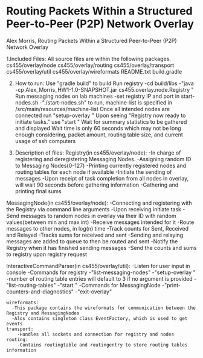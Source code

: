 # Routing Packets Within a Structured Peer-to-Peer (P2P) Network Overlay

Alex Morris, Routing Packets Within a Structured Peer-to-Peer (P2P) Network Overlay

1.Included Files:
All source files are within the following packages.
    cs455/overlay/node
    cs455/overlay/routing
    cs455/overlay/transport
    cs455/overlay/util
    cs455/overlay/wireformats
README.txt
build.gradle

2. How to run:
    Use "gradle build" to build
    Run registry
        -cd build/libs
       -"java -cp Alex_Morris_HW1-1.0-SNAPSHOT.jar cs455.overlay.node.Registry <registry-port>"
    Run messaging nodes on lab machines
        -set registry IP and port in start-nodes.sh
        -"./start-nodes.sh" to run, machine-list is specified in /src/main/resources/machine-list
    Once all intended nodes are connected run "setup-overlay <number-of-routing-entrys>"
    Upon seeing "Registry now ready to initiate tasks." use "start <number-of-messages>"
    Wait for summary statistics to be gathered and displayed
    Wait time is only 60 seconds which may not be long enough considering, packet amount, routing table size, and current usage of ssh computers

3. Description of files:
  Registry(in cs455/overlay/node):
    -In charge of registering and deregistering Messaging Nodes.
    -Assigning random ID to Messaging Nodes(0-127)
    -Printing currently registered nodes and routing tables for each node if available
    -Initiate the sending of messages
    -Upon receipt of task completion from all nodes in overlay, will wait 90 seconds before gathering information
    -Gathering and printing final sums

  MessagingNode(in cs455/overlay/node):
    -Connecting and registering with the Registry via command line arguments
    -Upon receiving initiate task
      -Send messages to random nodes in overlay via their ID with random values(between min and max int)
      -Receive messages intended for it
      -Route messages to other nodes, in log(n) time
      -Track counts for Sent, Received and Relayed
      -Tracks sums for received and sent
      -Sending and relaying messages are added to queue to then be routed and sent
    -Notify the Registry when it has finished sending messages
    -Send the counts and sums to registry upon registry request

  InteractiveCommandParser(in cs455/overlay/util):
    -Listen for user input in console
    -Commands for registry
      -"list-messaging-nodes"
      -"setup-overlay <number-of-routing-table-entries>"
        -number of routing table entries will default to 3 if no argument is provided
      -"list-routing-tables"
      -"start <number-of-messages>"
    -Commands for MessagingNode
      -"print-counters-and-diagnostics"
      -"exit-overlay"

    wireformats:
      -This package contains the wireformats for communication between the Registry and MessagingNodes
      -Alos contains singleton class EventFactory, which is used to get events
    transport:
        -Handles all sockets and connection for registry and nodes
    routing:
        -Contains routingtable and routingentry to store routing tables information
